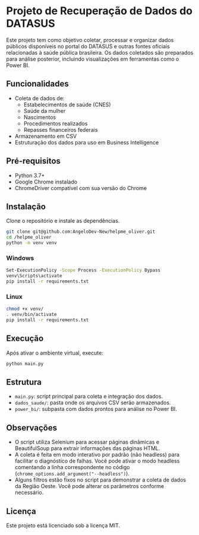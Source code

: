 # Projeto de Recuperação de Dados do DATASUS

Este projeto tem como objetivo coletar, processar e organizar dados públicos disponíveis no portal do DATASUS e outras fontes oficiais relacionadas à saúde pública brasileira. Os dados coletados são preparados para análise posterior, incluindo visualizações em ferramentas como o Power BI.

## Funcionalidades

- Coleta de dados de:
  - Estabelecimentos de saúde (CNES)
  - Saúde da mulher
  - Nascimentos
  - Procedimentos realizados
  - Repasses financeiros federais
- Armazenamento em CSV
- Estruturação dos dados para uso em Business Intelligence

## Pré-requisitos

- Python 3.7+
- Google Chrome instalado
- ChromeDriver compatível com sua versão do Chrome

## Instalação

Clone o repositório e instale as dependências.
```bash
git clone git@github.com:AngeloDev-New/helpme_oliver.git
cd /helpme_oliver
python -m venv venv

```
### Windows

```bash
Set-ExecutionPolicy -Scope Process -ExecutionPolicy Bypass
venv\Scripts\activate
pip install -r requirements.txt
```

### Linux

```bash
chmod +x venv/
. venv/bin/activate
pip install -r requirements.txt
```

## Execução

Após ativar o ambiente virtual, execute:

```bash
python main.py
```

## Estrutura

- `main.py`: script principal para coleta e integração dos dados.
- `dados_saude/`: pasta onde os arquivos CSV serão armazenados.
- `power_bi/`: subpasta com dados prontos para análise no Power BI.

## Observações

- O script utiliza Selenium para acessar páginas dinâmicas e BeautifulSoup para extrair informações das páginas HTML.
- A coleta é feita em modo interativo por padrão (não headless) para facilitar o diagnóstico de falhas. Você pode ativar o modo headless comentando a linha correspondente no código (`chrome_options.add_argument("--headless")`).
- Alguns filtros estão fixos no script para demonstrar a coleta de dados da Região Oeste. Você pode alterar os parâmetros conforme necessário.

## Licença

Este projeto está licenciado sob a licença MIT.
